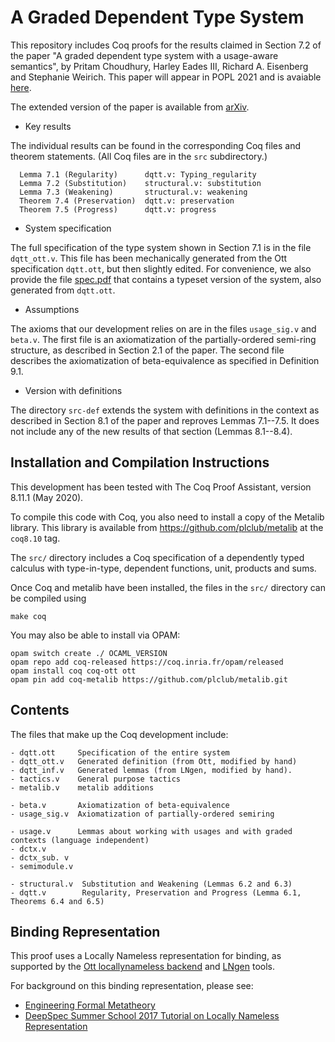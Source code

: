 A Graded Dependent Type System
==============================

This repository includes Coq proofs for the results claimed in Section 7.2 of the 
paper "A graded dependent type system with a usage-aware semantics", by
Pritam Choudhury, Harley Eades III, Richard A. Eisenberg and Stephanie Weirich.
This paper will appear in POPL 2021 and is avaiable [here](https://github.com/sweirich/graded-haskell/blob/main/popl21-choudhury.pdf).

The extended version of the paper is available from [arXiv](https://arxiv.org/abs/2011.04070).

* Key results

The individual results can be found in the corresponding Coq files and theorem
statements. (All Coq files are in the `src` subdirectory.)

      Lemma 7.1 (Regularity)      dqtt.v: Typing_regularity
      Lemma 7.2 (Substitution)    structural.v: substitution
      Lemma 7.3 (Weakening)       structural.v: weakening
      Theorem 7.4 (Preservation)  dqtt.v: preservation
      Theorem 7.5 (Progress)      dqtt.v: progress

* System specification

The full specification of the type system shown in Section 7.1 is in the file
`dqtt_ott.v`. This file has been mechanically generated from the Ott
specification `dqtt.ott`, but then slightly edited. For convenience, we also
provide the file
[spec.pdf](https://github.com/sweirich/graded-haskell/blob/main/spec.pdf) that
contains a typeset version of the system, also generated from `dqtt.ott`.

* Assumptions 

The axioms that our development relies on are in the files `usage_sig.v`
and `beta.v`.  The first file is an axiomatization of the partially-ordered
semi-ring structure, as described in Section 2.1 of the paper. The second file
describes the axiomatization of beta-equivalence as specified in Definition
9.1.

* Version with definitions

The directory `src-def` extends the system with definitions in the context as described in Section 8.1 of the paper and reproves Lemmas 7.1--7.5. It does not include any of the new results of that section (Lemmas 8.1--8.4).

Installation and Compilation Instructions
------------------------------------------

This development has been tested with The Coq Proof Assistant, version 8.11.1
(May 2020).

To compile this code with Coq, you also need to install a copy of the Metalib
library.  This library is available from https://github.com/plclub/metalib
at the `coq8.10` tag.

The `src/` directory includes a Coq specification of a dependently typed
calculus with type-in-type, dependent functions, unit, products and sums.

Once Coq and metalib have been installed, the files in the `src/` directory 
can be compiled using 

    make coq
    
You may also be able to install via OPAM:

    opam switch create ./ OCAML_VERSION
    opam repo add coq-released https://coq.inria.fr/opam/released
    opam install coq coq-ott ott
    opam pin add coq-metalib https://github.com/plclub/metalib.git

Contents
--------

The files that make up the Coq development include:

    - dqtt.ott     Specification of the entire system
    - dqtt_ott.v   Generated definition (from Ott, modified by hand)
    - dqtt_inf.v   Generated lemmas (from LNgen, modified by hand). 
    - tactics.v    General purpose tactics
    - metalib.v    metalib additions

    - beta.v       Axiomatization of beta-equivalence
    - usage_sig.v  Axiomatization of partially-ordered semiring

    - usage.v      Lemmas about working with usages and with graded contexts (language independent)
    - dctx.v     
    - dctx_sub. v 
    - semimodule.v

    - structural.v  Substitution and Weakening (Lemmas 6.2 and 6.3)
    - dqtt.v        Regularity, Preservation and Progress (Lemma 6.1, Theorems 6.4 and 6.5)


Binding Representation
----------------------
This proof uses a Locally Nameless representation for binding, as supported by the [Ott locallynameless backend](https://fzn.fr/projects/ln_ott/) and [LNgen](https://repository.upenn.edu/cis_reports/933/) tools.

For background on this binding representation, please see: 
* [Engineering Formal Metatheory](https://repository.upenn.edu/cis_papers/369/)
* [DeepSpec Summer School 2017 Tutorial on Locally Nameless Representation](https://deepspec.org/event/dsss17/lecture_weirich.html) 
